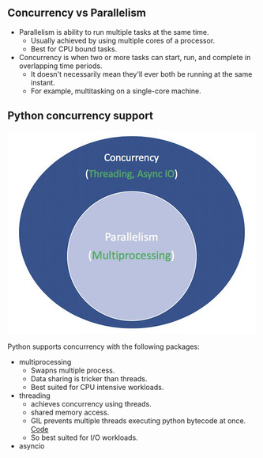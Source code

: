 ## Concurrency vs Parallelism

- Parallelism is ability to run multiple tasks at the same time. 
    - Usually achieved by using multiple cores of a processor.
    - Best for CPU bound tasks.
- Concurrency is when two or more tasks can start, run, and complete in overlapping time periods. 
    - It doesn't necessarily mean they'll ever both be running at the same instant. 
    - For example, multitasking on a single-core machine.
    
    
## Python concurrency support
[python_concurrency]: ./python_concurrency_parallelism.jpg
![alt text][python_concurrency]

Python supports concurrency with the following packages:
- multiprocessing
  - Swapns multiple process.
  - Data sharing is tricker than threads.
  - Best suited for CPU intensive workloads.
- threading
  - achieves concurrency using threads.
  - shared memory access.
  - GIL prevents multiple threads executing python bytecode at once. [Code](../code/factorial.py)
  - So best suited for I/O workloads.
- asyncio

